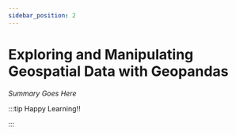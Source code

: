 ```yaml
---
sidebar_position: 2
---
```


# Exploring and Manipulating Geospatial Data with Geopandas

_Summary Goes Here_

:::tip Happy Learning!!

<QuestButton text="Go To Quest" />

:::


